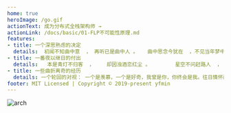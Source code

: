 ```yaml
---
home: true
heroImage: /go.gif
actionText: 成为分布式全栈架构师 →
actionLink: /docs/basic/01-FLP不可能性原理.md
features:
- title: 一个深思熟虑的决定
  details:  初闻不知曲中意  ， 再听已是曲中人 。   曲中思念今犹在  ，不见当年梦中人。
- title: 一番夜以继日的付出
  details:   本是青灯不归客  ，    却因浊酒恋红尘 。        星空不问赶路人  ，   岁月不负有心人。
- title: 一些曲折离奇的经历
  details: 一个轮回的对视： 一个是羡慕，一个是好奇，我曾是你，你终会是我。往日情怀酿做酒，换我余生长醉不复忧。
footer: MIT Licensed | Copyright © 2019-present yfmin
---
```


![arch](devops.png)